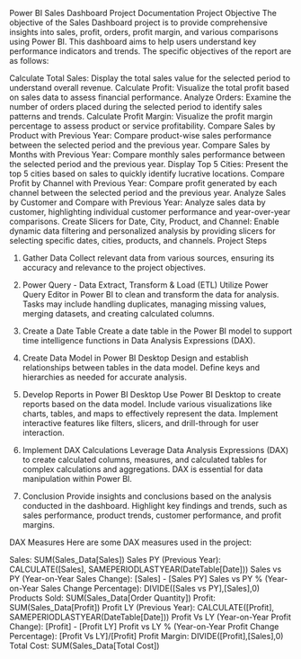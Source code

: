 Power BI Sales Dashboard Project Documentation
Project Objective
The objective of the Sales Dashboard project is to provide comprehensive insights into sales, profit, orders, profit margin, and various comparisons using Power BI. This dashboard aims to help users understand key performance indicators and trends. The specific objectives of the report are as follows:

Calculate Total Sales: Display the total sales value for the selected period to understand overall revenue.
Calculate Profit: Visualize the total profit based on sales data to assess financial performance.
Analyze Orders: Examine the number of orders placed during the selected period to identify sales patterns and trends.
Calculate Profit Margin: Visualize the profit margin percentage to assess product or service profitability.
Compare Sales by Product with Previous Year: Compare product-wise sales performance between the selected period and the previous year.
Compare Sales by Months with Previous Year: Compare monthly sales performance between the selected period and the previous year.
Display Top 5 Cities: Present the top 5 cities based on sales to quickly identify lucrative locations.
Compare Profit by Channel with Previous Year: Compare profit generated by each channel between the selected period and the previous year.
Analyze Sales by Customer and Compare with Previous Year: Analyze sales data by customer, highlighting individual customer performance and year-over-year comparisons.
Create Slicers for Date, City, Product, and Channel: Enable dynamic data filtering and personalized analysis by providing slicers for selecting specific dates, cities, products, and channels.
Project Steps
1. Gather Data
Collect relevant data from various sources, ensuring its accuracy and relevance to the project objectives.

2. Power Query - Data Extract, Transform & Load (ETL)
Utilize Power Query Editor in Power BI to clean and transform the data for analysis. Tasks may include handling duplicates, managing missing values, merging datasets, and creating calculated columns.

3. Create a Date Table
Create a date table in the Power BI model to support time intelligence functions in Data Analysis Expressions (DAX).

4. Create Data Model in Power BI Desktop
Design and establish relationships between tables in the data model. Define keys and hierarchies as needed for accurate analysis.

5. Develop Reports in Power BI Desktop
Use Power BI Desktop to create reports based on the data model. Include various visualizations like charts, tables, and maps to effectively represent the data. Implement interactive features like filters, slicers, and drill-through for user interaction.

6. Implement DAX Calculations
Leverage Data Analysis Expressions (DAX) to create calculated columns, measures, and calculated tables for complex calculations and aggregations. DAX is essential for data manipulation within Power BI.

7. Conclusion
Provide insights and conclusions based on the analysis conducted in the dashboard. Highlight key findings and trends, such as sales performance, product trends, customer performance, and profit margins.

DAX Measures
Here are some DAX measures used in the project:

Sales: SUM(Sales_Data[Sales])
Sales PY (Previous Year): CALCULATE([Sales], SAMEPERIODLASTYEAR(DateTable[Date]))
Sales vs PY (Year-on-Year Sales Change): [Sales] - [Sales PY]
Sales vs PY % (Year-on-Year Sales Change Percentage): DIVIDE([Sales vs PY],[Sales],0)
Products Sold: SUM(Sales_Data[Order Quantity])
Profit: SUM(Sales_Data[Profit])
Profit LY (Previous Year): CALCULATE([Profit], SAMEPERIODLASTYEAR(DateTable[Date]))
Profit Vs LY (Year-on-Year Profit Change): [Profit] - [Profit LY]
Profit vs LY % (Year-on-Year Profit Change Percentage): [Profit Vs LY]/[Profit]
Profit Margin: DIVIDE([Profit],[Sales],0)
Total Cost: SUM(Sales_Data[Total Cost])